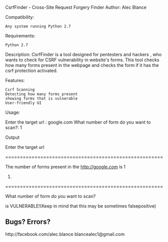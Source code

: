 CsrfFinder - Cross-Site Request Forgery Finder
Author: Alec Blance

Compatibility:

    Any system running Python 2.7


Requirements:

    Python 2.7


Description:
CsrfFinder is a tool designed for pentesters and hackers , who wants to check for CSRF vulnerability in website's forms. This tool checks how many forms present in the webpage and checks the form if it has the csrf protection activated.

Features:

    Csrf Scanning
    Detecting how many forms present
    showing forms that is vulnerable
    User-friendly UI

 
Usage:

Enter the target url : google.com
What number of form do you want to scan?: 1 


Output

Enter the target url

[+]: google.com

======================================================

The number of forms present in the http://google.com is 1

1. <form action=/search onsubmit=/>

======================================================

What number of form do you want to scan?

[+]: 1

<form action=/search> is VULNERABLE!(Keep in mind that this may be sometimes falsepositive)


<h2>Bugs? Errors?</h2>
http://facebook.com/alec.blance
blancealec1@gmail.com
